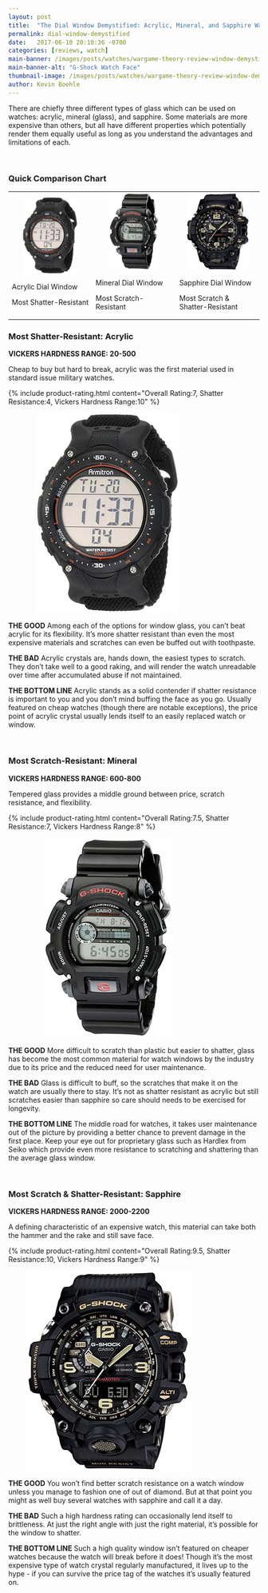 ```yaml
---
layout: post
title:  "The Dial Window Demystified: Acrylic, Mineral, and Sapphire Watches"
permalink: dial-window-demystified
date:   2017-06-10 20:10:36 -0700
categories: [reviews, watch]
main-banner: /images/posts/watches/wargame-theory-review-window-demystified-main-banner.jpg
main-banner-alt: "G-Shock Watch Face"
thumbnail-image: /images/posts/watches/wargame-theory-review-window-demystified-thumbnail.jpg
author: Kevin Boehle
---
```


There are chiefly three different types of glass which can be used on watches: acrylic, mineral (glass), and sapphire. Some materials are more expensive than others, but all have different properties which potentially render them equally useful as long as you understand the advantages and limitations of each.

<br>

### Quick Comparison Chart

<table class="comparison-chart">
	<tr>
		<td>
			<img src="/images/posts/watches/wargame-theory-review-window-demystified-watch-1.jpg" alt="Armitron Watch With Acrylic Window">
			<p class="product-value-prop">Acrylic Dial Window</p>		
			<!--<p class="product-name product-price"><strong>$75-$130</strong></p>	-->
			<p class="product-name">Most Shatter-Resistant</p>
			<!--<a href="https://www.amazon.com/Armitron-Sport-408159BLK-Chronograph-Digital/dp/B001RNNBCS/ref=sr_1_3?ie=UTF8&qid=1497224125&sr=8-3&keywords=acrylic+movement+military+watch" target="_blank">Check Amazon Price</a>-->
		</td>
		<td>
			<img src="/images/posts/watches/wargame-theory-review-window-demystified-watch-2.jpg" alt="Casio Watch With Mineral Window">
			<p class="product-value-prop">Mineral Dial Window</p>
			<!--<p class="product-name product-price"><strong>$75-$130</strong></p>	-->	
			<p class="product-name">Most Scratch-Resistant</p>
			<!--<a href="https://www.amazon.com/Armitron-Sport-408159BLK-Chronograph-Digital/dp/B001RNNBCS/ref=sr_1_3?ie=UTF8&qid=1497224125&sr=8-3&keywords=acrylic+movement+military+watch" target="_blank">Check Amazon Price</a>-->
		</td>
		<td>
			<img src="/images/posts/watches/wargame-theory-review-window-demystified-watch-3.jpg" alt="Casio Watch With Sapphire Window">
			<p class="product-value-prop">Sapphire Dial Window</p>
			<!--<p class="product-name product-price"><strong>$75-$130</strong></p>	-->	
			<p class="product-name">Most Scratch & Shatter-Resistant</p>
			<!--<a href="https://www.amazon.com/Armitron-Sport-408159BLK-Chronograph-Digital/dp/B001RNNBCS/ref=sr_1_3?ie=UTF8&qid=1497224125&sr=8-3&keywords=acrylic+movement+military+watch" target="_blank">Check Amazon Price</a>-->
		</td>						
	</tr>
</table>

### Most Shatter-Resistant: Acrylic
__VICKERS HARDNESS RANGE: 20-500__

Cheap to buy but hard to break, acrylic was the first material used in standard issue military watches.

{% include product-rating.html content="Overall Rating:7, Shatter Resistance:4, Vickers Hardness Range:10" %} 
<p class="product-image"><img src="/images/posts/watches/wargame-theory-review-window-demystified-watch-1.jpg" alt="Armitron Watch With Acrylic Window"></p>

__THE GOOD__ Among each of the options for window glass, you can’t beat acrylic for its flexibility. It’s more shatter resistant than even the most expensive materials and scratches can even be buffed out with toothpaste.

__THE BAD__ Acrylic crystals are, hands down, the easiest types to scratch. They don’t take well to a good raking, and will render the watch unreadable over time after accumulated abuse if not maintained.

__THE BOTTOM LINE__ Acrylic stands as a solid contender if shatter resistance is important to you and you don’t mind buffing the face as you go. Usually featured on cheap watches (though there are notable exceptions), the price point of acrylic crystal usually lends itself to an easily replaced watch or window.

<br>

### Most Scratch-Resistant: Mineral
__VICKERS HARDNESS RANGE: 600-800__

Tempered glass provides a middle ground between price, scratch resistance, and flexibility.

{% include product-rating.html content="Overall Rating:7.5, Shatter Resistance:7, Vickers Hardness Range:8" %} 
<p class="product-image"><img src="/images/posts/watches/wargame-theory-review-window-demystified-watch-2.jpg" alt="Casio Watch With Mineral Window"></p>

__THE GOOD__ More difficult to scratch than plastic but easier to shatter, glass has become the most common material for watch windows by the industry due to its price and the reduced need for user maintenance.

__THE BAD__ Glass is difficult to buff, so the scratches that make it on the watch are usually there to stay. It’s not as shatter resistant as acrylic but still scratches easier than sapphire so care should needs to be exercised for longevity.

__THE BOTTOM LINE__ The middle road for watches, it takes user maintenance out of the picture by providing a better chance to prevent damage in the first place. Keep your eye out for proprietary glass such as Hardlex from Seiko which provide even more resistance to scratching and shattering than the average glass window.

<br>

### Most Scratch & Shatter-Resistant: Sapphire
__VICKERS HARDNESS RANGE: 2000-2200__

A defining characteristic of an expensive watch, this material can take both the hammer and the rake and still save face.

{% include product-rating.html content="Overall Rating:9.5, Shatter Resistance:10, Vickers Hardness Range:9" %} 
<p class="product-image"><img src="/images/posts/watches/wargame-theory-review-window-demystified-watch-3.jpg" alt="Casio Watch With Sapphire Window"></p>

__THE GOOD__ You won’t find better scratch resistance on a watch window unless you manage to fashion one of out of diamond. But at that point you might as well buy several watches with sapphire and call it a day. 

__THE BAD__ Such a high hardness rating can occasionally lend itself to brittleness. At just the right angle with just the right material, it’s possible for the window to shatter.

__THE BOTTOM LINE__ Such a high quality window isn’t featured on cheaper watches because the watch will break before it does! Though it’s the most expensive type of watch crystal regularly manufactured, it lives up to the hype - if you can survive the price tag of the watches it’s usually featured on.

